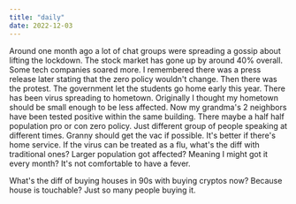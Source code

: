 ```yaml
---
title: "daily"
date: 2022-12-03
---
```

Around one month ago a lot of chat groups were spreading a gossip about lifting the lockdown. The stock market has gone up by around 40% overall. Some tech
companies soared more. I remembered there was a press release later stating that the zero policy wouldn't change. Then there was the protest. The government 
let the students go home early this year. There has been virus spreading to hometown. Originally I thought my hometown should be small enough to be less
affected. Now my grandma's 2 neighbors have been tested positive within the same building. There maybe a half half population pro or con zero policy.
Just different group of people speaking at different times. Granny should get the vac if possible. It's better if there's home service. If the virus can be
treated as a flu, what's the diff with traditional ones? Larger population got affected? Meaning I might got it every month? It's not comfortable to have a
fever.

What's the diff of buying houses in 90s with buying cryptos now? Because house is touchable? Just so many people buying it.  
